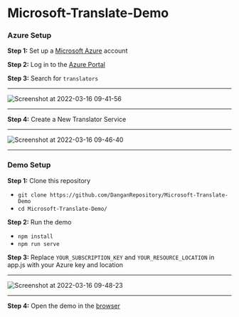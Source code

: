 # Microsoft-Translate-Demo

### Azure Setup

**Step 1:** Set up a [Microsoft Azure](https://azure.microsoft.com/en-us/free/) account 

**Step 2:** Log in to the [Azure Portal](https://portal.azure.com/)

**Step 3:** Search for `translators` 

---

![Screenshot at 2022-03-16 09-41-56](https://user-images.githubusercontent.com/5557433/159518656-e3e68626-263b-426c-afd1-232016fda2c3.png)

---

**Step 4:** Create a New Translator Service

---

![Screenshot at 2022-03-16 09-46-40](https://user-images.githubusercontent.com/5557433/159518999-0074fc1a-f3b8-43dc-a3e9-ec7dcf5714a4.png)

---

### Demo Setup

**Step 1:**
Clone this repository
- `git clone https://github.com/DanganRepository/Microsoft-Translate-Demo` 
- `cd Microsoft-Translate-Demo/`

**Step 2:**
Run the demo
- `npm install`
- `npm run serve`

**Step 3:**
Replace `YOUR_SUBSCRIPTION_KEY` and `YOUR_RESOURCE_LOCATION` in app.js with your Azure key and location 

---

![Screenshot at 2022-03-16 09-48-23](https://user-images.githubusercontent.com/5557433/159518829-f97968c2-dcf0-4021-9ebd-06d237495e82.png)

---

**Step 4:**
Open the demo in the [browser](http://127.0.0.1:3000)
